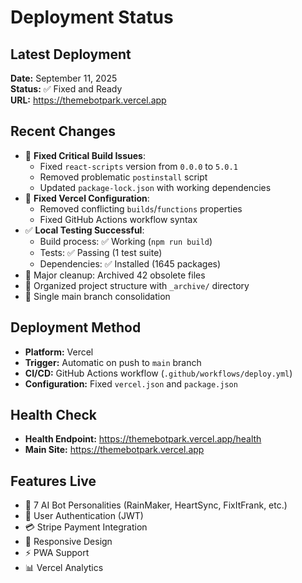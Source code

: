 # Deployment Status

## Latest Deployment
**Date:** September 11, 2025  
**Status:** ✅ Fixed and Ready  
**URL:** https://themebotpark.vercel.app

## Recent Changes
- 🔧 **Fixed Critical Build Issues**: 
  - Fixed `react-scripts` version from `0.0.0` to `5.0.1`
  - Removed problematic `postinstall` script
  - Updated `package-lock.json` with working dependencies
- 🔧 **Fixed Vercel Configuration**: 
  - Removed conflicting `builds`/`functions` properties
  - Fixed GitHub Actions workflow syntax
- ✅ **Local Testing Successful**:
  - Build process: ✅ Working (`npm run build`)
  - Tests: ✅ Passing (1 test suite)
  - Dependencies: ✅ Installed (1645 packages)
- 🧹 Major cleanup: Archived 42 obsolete files
- 📁 Organized project structure with `_archive/` directory
- 🌟 Single main branch consolidation

## Deployment Method
- **Platform:** Vercel
- **Trigger:** Automatic on push to `main` branch
- **CI/CD:** GitHub Actions workflow (`.github/workflows/deploy.yml`)
- **Configuration:** Fixed `vercel.json` and `package.json`

## Health Check
- **Health Endpoint:** https://themebotpark.vercel.app/health
- **Main Site:** https://themebotpark.vercel.app

## Features Live
- 🤖 7 AI Bot Personalities (RainMaker, HeartSync, FixItFrank, etc.)
- 🔐 User Authentication (JWT)
- 💳 Stripe Payment Integration
- 📱 Responsive Design
- ⚡ PWA Support
- 📊 Vercel Analytics